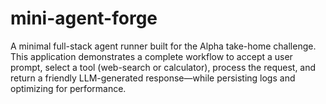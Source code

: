 # mini-agent-forge
A minimal full-stack agent runner built for the Alpha take-home challenge. This application demonstrates a complete workflow to accept a user prompt, select a tool (web-search or calculator), process the request, and return a friendly LLM-generated response—while persisting logs and optimizing for performance.
